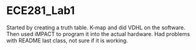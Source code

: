 ECE281_Lab1
===========

Started by creating a truth table. K-map and did VDHL on the software. Then used iMPACT to program it into the actual hardware. 
Had problems with README last class, not sure if it is working. 

